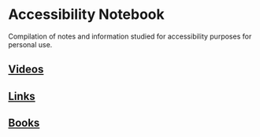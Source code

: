 # Accessibility Notebook
Compilation of notes and information studied for accessibility purposes for personal use.

## [Videos](accessibility-notebook/Videos.md)

## [Links](accessibility-notebook/Links.md)

## [Books](accessibility-notebook/Books.md)